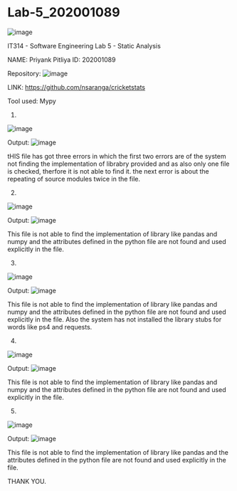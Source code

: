 # Lab-5_202001089


![image](https://user-images.githubusercontent.com/75687413/225271851-d4987cad-3b07-415c-8610-8ac89e3ffe14.png)



IT314 - Software Engineering
          Lab 5 - Static Analysis


NAME: Priyank Pitliya
ID: 202001089


Repository:
![image](https://user-images.githubusercontent.com/75687413/225265459-9cce0a90-8289-4beb-a94c-7169679eeb51.png)

LINK:
https://github.com/nsaranga/cricketstats

Tool used:
Mypy

1.
![image](https://user-images.githubusercontent.com/75687413/225266270-02ebd5ac-a240-4368-866d-b1b62658b3e0.png)

Output:
![image](https://user-images.githubusercontent.com/75687413/225266544-4373b994-37b5-446a-bc8b-21cdcefdb442.png)


tHIS file has got three errors in which the first two errors are of the system not finding the implementation of librabry provided and as also only one file is checked, therfore it is not able to find it. the next error is about the repeating of source modules twice in the file.

2.
![image](https://user-images.githubusercontent.com/75687413/225266943-5e8f5d78-f750-434e-9b25-82cda7f310eb.png)

Output:
![image](https://user-images.githubusercontent.com/75687413/225267098-35112583-2298-46a0-9c61-9cc1fc365fd5.png)


This file is not able to find the implementation of library like pandas and numpy and the attributes defined in the python file are not found and used explicitly in the file.

3.
![image](https://user-images.githubusercontent.com/75687413/225267493-1d7553a2-65c6-463a-9fd9-4b09fc2b6388.png)

Output:
![image](https://user-images.githubusercontent.com/75687413/225267703-5c9cd21d-5ec6-44d4-9532-76f65921f53e.png)

This file is not able to find the implementation of library like pandas and numpy and the attributes defined in the python file are not found and used explicitly in the file. Also the system has not installed the library stubs for words like ps4 and requests.

4.
![image](https://user-images.githubusercontent.com/75687413/225267802-d2cd2778-95cb-4bfe-8d4b-fb0d65f5ff93.png)

Output:
![image](https://user-images.githubusercontent.com/75687413/225267990-302b139f-7295-40e4-91f8-efad708b4cea.png)

This file is not able to find the implementation of library like pandas and numpy and the attributes defined in the python file are not found and used explicitly in the file.

5.
![image](https://user-images.githubusercontent.com/75687413/225268230-766417a6-b1ca-43af-b1bd-89eace9772c3.png)

Output:
![image](https://user-images.githubusercontent.com/75687413/225268848-9c285411-d078-4d1c-9da6-2f89affa2004.png)

This file is not able to find the implementation of library like pandas and the attributes defined in the python file are not found and used explicitly in the file.


THANK YOU.





